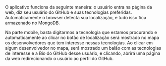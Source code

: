 O aplicativo funciona da seguinte maneira: o usuário entra na página da web, diz seu usuário do GitHub e suas tecnologias preferidas. Automaticamente o browser detecta sua localização, e tudo isso fica armazenado no MongoDB. 

Na parte mobile, basta digitarmos a tecnologia que estamos procurando e automaticamente ao clicar no botão de localização será mostrado no mapa os desenvolvedores que tem interesse nessas tecnologias. Ao clicar em algum desenvolvedor no mapa, será mostrado um balão com as tecnologias de interesse e a Bio do GitHub desse usuário, e clicando, abrirá uma página da web redirecionando o usuário ao perfil do GitHub.

